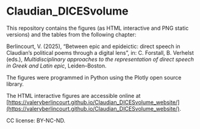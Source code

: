 # Claudian_DICESvolume

This repository contains the figures (as HTML interactive and PNG static versions) and the tables from the following chapter:

Berlincourt, V. (2025), “Between epic and epideictic: direct speech in Claudian’s political poems through a digital lens”, in: C. Forstall, B. Verhelst (eds.), _Multidisciplinary approaches to the representation of direct speech in Greek and Latin epic_, Leiden–Boston.

The figures were programmed in Python using the Plotly open source library.

The HTML interactive figures are accessible online at [https://valeryberlincourt.github.io/Claudian_DICESvolume_website/](https://valeryberlincourt.github.io/Claudian_DICESvolume_website/).

CC license: BY-NC-ND.
